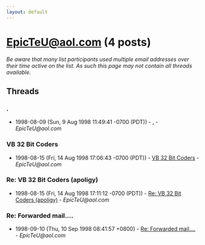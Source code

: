 ```yaml
---
layout: default
---
```


# EpicTeU@aol.com (4 posts)

_Be aware that many list participants used multiple email addresses over their time active on the list. As such this page may not contain all threads available._

## Threads

### .
+ 1998-08-09 (Sun, 9 Aug 1998 11:49:41 -0700 (PDT)) - [.](/archive/1998/08/0e42a63b30dc48f5b67bce16abd859f87ea7b50705a49c3cfcca711d4c7d364b) - _EpicTeU@aol.com_

### VB 32 Bit Coders
+ 1998-08-15 (Fri, 14 Aug 1998 17:06:43 -0700 (PDT)) - [VB 32 Bit Coders](/archive/1998/08/0c0b521d27f9020cabb4230e84ef3cd066fdf8bde736cccbdb9f73929f41a9d3) - _EpicTeU@aol.com_

### Re: VB 32 Bit Coders (apoligy)
+ 1998-08-15 (Fri, 14 Aug 1998 17:11:12 -0700 (PDT)) - [Re: VB 32 Bit Coders (apoligy)](/archive/1998/08/c464aded4bcabd9dbbf62cfe7e989185217be033c8873d2f92f9c24b5fd39183) - _EpicTeU@aol.com_

### Re: Forwarded mail....
+ 1998-09-10 (Thu, 10 Sep 1998 08:41:57 +0800) - [Re: Forwarded mail....](/archive/1998/09/d9dac3b0f866c0b232c49d87cf029b0ae59d373de4f7942d0e41ebde38e582be) - _EpicTeU@aol.com_

